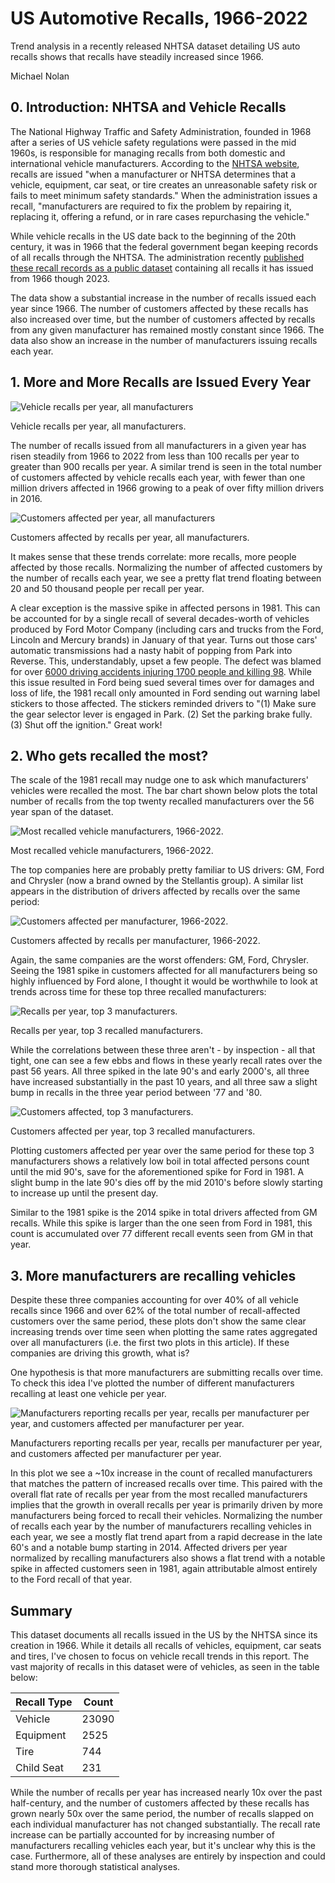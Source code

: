 # US Automotive Recalls, 1966-2022

Trend analysis in a recently released NHTSA dataset detailing US auto recalls shows that recalls have steadily increased since 1966.

Michael Nolan

## 0. Introduction: NHTSA and Vehicle Recalls

The National Highway Traffic and Safety Administration, founded in 1968 after a series of US vehicle safety regulations were passed in the mid 1960s, is responsible for managing recalls from both domestic and international vehicle manufacturers. According to the [NHTSA website](https://www.nhtsa.gov/recalls), recalls are issued "when a manufacturer or NHTSA determines that a vehicle, equipment, car seat, or tire creates an unreasonable safety risk or fails to meet minimum safety standards." When the administration issues a recall, "manufacturers are required to fix the problem by repairing it, replacing it, offering a refund, or in rare cases repurchasing the vehicle."

While vehicle recalls in the US date back to the beginning of the 20th century, it was in 1966 that the federal government began keeping records of all recalls through the NHTSA. The administration recently [published these recall records as a public dataset](https://datahub.transportation.gov/Automobiles/Recalls-Data/6axg-epim) containing all recalls it has issued from 1966 though 2023.

The data show a substantial increase in the number of recalls issued each year since 1966. The number of customers affected by these recalls has also increased over time, but the number of customers affected by recalls from any given manufacturer has remained mostly constant since 1966. The data also show an increase in the number of manufacturers issuing recalls each year.

## 1. More and More Recalls are Issued Every Year

![Vehicle recalls per year, all manufacturers](assets/images/car_recall/fig_1_total_recall_per_year.png)
<figcaption>Vehicle recalls per year, all manufacturers.</figcaption>


The number of recalls issued from all manufacturers in a given year has risen steadily from 1966 to 2022 from less than 100 recalls per year to greater than 900 recalls per year. A similar trend is seen in the total number of customers affected by vehicle recalls each year, with fewer than one million drivers affected in 1966 growing to a peak of over fifty million drivers in 2016.

![Customers affected per year, all manufacturers](assets/images/car_recall/fig_2_affected_per_year.png)
<figcaption>Customers affected by recalls per year, all manufacturers.</figcaption>

It makes sense that these trends correlate: more recalls, more people affected by those recalls. Normalizing the number of affected customers by the number of recalls each year, we see a pretty flat trend floating between 20 and 50 thousand people per recall per year. 

A clear exception is the massive spike in affected persons in 1981. This can be accounted for by a single recall of several decades-worth of vehicles produced by Ford Motor Company (including cars and trucks from the Ford, Lincoln and Mercury brands) in January of that year. Turns out those cars' automatic transmissions had a nasty habit of popping from Park into Reverse. This, understandably, upset a few people. The defect was blamed for over [6000 driving accidents injuring 1700 people and killing 98](https://www.yourlawyer.com/library/biggest-automotive-safety-recalls/). While this issue resulted in Ford being sued several times over for damages and loss of life, the 1981 recall only amounted in Ford sending out warning label stickers to those affected. The stickers reminded drivers to "(1) Make sure the gear selector lever is engaged in Park. (2) Set the parking brake fully. (3) Shut off the ignition." Great work!

## 2. Who gets recalled the most?

The scale of the 1981 recall may nudge one to ask which manufacturers' vehicles were recalled the most. The bar chart shown below plots the total number of recalls from the top twenty recalled manufacturers over the 56 year span of the dataset.

![Most recalled vehicle manufacturers, 1966-2022.](assets/images/car_recall/fig_4_recalls_per_manu.png)
<figcaption>Most recalled vehicle manufacturers, 1966-2022.</figcaption>

The top companies here are probably pretty familiar to US drivers: GM, Ford and Chrysler (now a brand owned by the Stellantis group). A similar list appears in the distribution of drivers affected by recalls over the same period:

![Customers affected per manufacturer, 1966-2022.](assets/images/car_recall/fig_5_affected_per_manufacturer.png)
<figcaption>Customers affected by recalls per manufacturer, 1966-2022.</figcaption>

Again, the same companies are the worst offenders: GM, Ford, Chrysler. Seeing the 1981 spike in customers affected for all manufacturers being so highly influenced by Ford alone, I thought it would be worthwhile to look at trends across time for these top three recalled manufacturers:

![Recalls per year, top 3 manufacturers.](assets/images/car_recall/fig_6_recalls_per_year_top_manu.png)
<figcaption>Recalls per year, top 3 recalled manufacturers.</figcaption>

While the correlations between these three aren't - by inspection - all that tight, one can see a few ebbs and flows in these yearly recall rates over the past 56 years. All three spiked in the late 90's and early 2000's, all three have increased substantially in the past 10 years, and all three saw a slight bump in recalls in the three year period between '77 and '80.

![Customers affected, top 3 manufacturers.](assets/images/car_recall/fig_7_affected_per_year_top_manu.png)
<figcaption>Customers affected per year, top 3 recalled manufacturers.</figcaption>

Plotting customers affected per year over the same period for these top 3 manufacturers shows a relatively low boil in total affected persons count until the mid 90's, save for the aforementioned spike for Ford in 1981. A slight bump in the late 90's dies off by the mid 2010's before slowly starting to increase up until the present day.

Similar to the 1981 spike is the 2014 spike in total drivers affected from GM recalls. While this spike is larger than the one seen from Ford in 1981, this count is accumulated over 77 different recall events seen from GM in that year.

## 3. More manufacturers are recalling vehicles

Despite these three companies accounting for over 40% of all vehicle recalls since 1966 and over 62% of the total number of recall-affected customers over the same period, these plots don't show the same clear increasing trends over time seen when plotting the same rates aggregated over all manufacturers (i.e. the first two plots in this article). If these companies are driving this growth, what is?

One hypothesis is that more manufacturers are submitting recalls over time. To check this idea I've plotted the number of different manufacturers recalling at least one vehicle per year.

![Manufacturers reporting recalls per year, recalls per manufacturer per year, and customers affected per manufacturer per year.](assets/images/car_recall/fig_8_per_manu_per_year.png)
<figcaption>Manufacturers reporting recalls per year, recalls per manufacturer per year, and customers affected per manufacturer per year.</figcaption>

In this plot we see a ~10x increase in the count of recalled manufacturers that matches the pattern of increased recalls over time. This paired with the overall flat rate of recalls per year from the most recalled manufacturers implies that the growth in overall recalls per year is primarily driven by more manufacturers being forced to recall their vehicles. Normalizing the number of recalls each year by the number of manufacturers recalling vehicles in each year, we see a mostly flat trend apart from a rapid decrease in the late 60's and a notable bump starting in 2014. Affected drivers per year normalized by recalling manufacturers also shows a flat trend with a notable spike in affected customers seen in 1981, again attributable almost entirely to the Ford recall of that year.

## Summary

This dataset documents all recalls issued in the US by the NHTSA since its creation in 1966. While it details all recalls of vehicles, equipment, car seats and tires, I've chosen to focus on vehicle recall trends in this report. The vast majority of recalls in this dataset were of vehicles, as seen in the table below:

| Recall Type | Count |
|-------------|-------|
| Vehicle     | 23090 |
| Equipment   | 2525  |
| Tire        | 744   |
| Child Seat  | 231   |

While the number of recalls per year has increased nearly 10x over the past half-century, and the number of customers affected by these recalls has grown nearly 50x over the same period, the number of recalls slapped on each individual manufacturer has not changed substantially. The recall rate increase can be partially accounted for by increasing number of manufacturers recalling vehicles each year, but it's unclear why this is the case. Furthermore, all of these analyses are entirely by inspection and could stand more thorough statistical analyses.